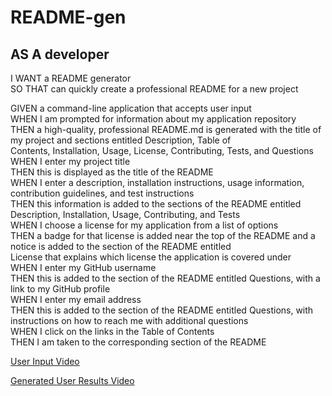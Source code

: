 # README-gen

## AS A developer<br />
I WANT a README generator<br />
SO THAT can quickly create a professional README for a new project<br /> 

GIVEN a command-line application that accepts user input<br />
WHEN I am prompted for information about my application repository<br />
THEN a high-quality, professional README.md is generated with the title of my project and sections entitled Description, Table of<br /> Contents, Installation, Usage, License, Contributing, Tests, and Questions<br />
WHEN I enter my project title<br />
THEN this is displayed as the title of the README<br />
WHEN I enter a description, installation instructions, usage information, contribution guidelines, and test instructions<br />
THEN this information is added to the sections of the README entitled Description, Installation, Usage, Contributing, and Tests<br />
WHEN I choose a license for my application from a list of options<br />
THEN a badge for that license is added near the top of the README and a notice is added to the section of the README entitled<br /> License that explains which license the application is covered under<br />
WHEN I enter my GitHub username<br />
THEN this is added to the section of the README entitled Questions, with a link to my GitHub profile<br />
WHEN I enter my email address<br />
THEN this is added to the section of the README entitled Questions, with instructions on how to reach me with additional questions<br />
WHEN I click on the links in the Table of Contents<br />
THEN I am taken to the corresponding section of the README<br />

[User Input Video](https://drive.google.com/file/d/1AGi3x1y-d8y1-lpJCr4kdYiS3Ch6YSXt/view?usp=sharing)

[Generated User Results Video](https://drive.google.com/file/d/1pNVLIr_TzzgoLsFD8_wQtnQvcSA_4ybd/view?usp=sharing)
